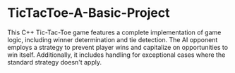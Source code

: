 # TicTacToe-A-Basic-Project
 This C++ Tic-Tac-Toe game features a complete implementation of game logic, including winner determination and tie detection. The AI opponent employs a strategy to prevent player wins and capitalize on opportunities to win itself. Additionally, it includes handling for exceptional cases where the standard strategy doesn't apply.
